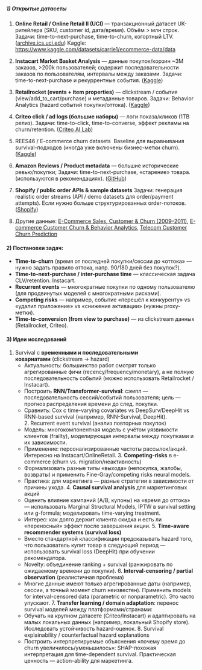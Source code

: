 ##### 1) Открытые датасеты

1. **Online Retail / Online Retail II (UCI)** — транзакционный датасет UK-ритейлера (SKU, customer id, дата/время). Объём > млн строк.
   Задачи: time-to-next-purchase, time-to-churn, когортный LTV. ([archive.ics.uci.edu](https://archive.ics.uci.edu/ml/datasets/online%2Bretail%2BII "Online Retail II - UCI Machine Learning Repository"))
   Kaggle: https://www.kaggle.com/datasets/carrie1/ecommerce-data/data
    
2. **Instacart Market Basket Analysis** — данные покупок/корзин ~3M заказов, >200k пользователей; содержит последовательности заказов по пользователям, интервалы между заказами.
   Задачи: time-to-next-purchase и рекуррентные события. ([Kaggle](https://www.kaggle.com/datasets/psparks/instacart-market-basket-analysis "Instacart Market Basket Analysis - Kaggle"))
    
3. **Retailrocket (events + item properties)** — clickstream / события (view/add_to_cart/purchase) и метаданные товаров.
   Задачи: Behavior Analytics (hazard событий покупки/оттока). ([Kaggle](https://www.kaggle.com/datasets/retailrocket/ecommerce-dataset "Retailrocket recommender system dataset - Kaggle"))
    
4. **Criteo click / ad logs (большие наборы)** — логи показа/кликов (1TB релиз).
   Задачи: time-to-click, time-to-converse, эффект рекламы на churn/retention. ([Criteo AI Lab](https://ailab.criteo.com/download-criteo-1tb-click-logs-dataset/"))
    
5. REES46 / E-commerce churn datasets 
   Baseline для выравнивания survival-подходов (иногда уже включены бизнес-метки churn). ([Kaggle](https://www.kaggle.com/datasets/fridrichmrtn/e-commerce-churn-dataset-rees46 "E-commerce churn dataset - REES46 - Kaggle"))
    
6. **Amazon Reviews / Product metadata** — большие исторические ревью/покупки; 
   Задачи: time-to-next-purchase, «старение» товара. (используются в рекомендациях). ([GitHub](https://github.com/caserec/Datasets-for-Recommender-Systems "Public Datasets For Recommender Systems - GitHub"))
    
7. **Shopify / public order APIs & sample datasets**
	Задачи: генерация realistic order streams (API / demo datasets для order/payment attempts). Если нужно больше структурированных order-потоков. ([Shopify](https://shopify.dev/docs/api/shopifyql/datasets))
	
8. Другие данные: [E-Commerce Sales, Customer & Churn (2009–2011)](https://www.kaggle.com/datasets/aadbutt/e-commerce-sales-customer-and-churn-20092011), [E-commerce Customer Churn & Behavior Analytics](https://www.kaggle.com/datasets/sufya6/e-commerce-customer-churn-prediction), [Telecom Customer Churn Prediction](https://www.kaggle.com/code/ybifoundation/telecom-customer-churn-prediction)
#### 2) Постановки задач:

- **Time-to-churn** (время от последней покупки/сессии до «оттока» — нужно задать правило оттока, напр. 90/180 дней без покупок?).
- **Time-to-next-purchase / inter-purchase time** — классическая задача CLV/retention. Instacart.
- **Recurrent events** — многократные покупки по одному пользователю (для продвинутых моделей с многократными рисками).
- **Competing risks** — например, событие «перешёл к конкуренту» vs «удалил приложение» vs «снижение активации» (нужны proxy-метки).
- **Time-to-conversion (from view to purchase)** — из clickstream данных (Retailrocket, Criteo).

#### 3) Идеи исследований

1. Survival с **временными и последовательными ковариатами** (clickstream → hazard)
	- Актуальность: большинство работ смотрят только агрегированные фичи (recency/frequency/monetary), а не полную последовательность событий (можно использовать Retailrocket / Instacart).
	- Построить **RNN/Transformer-survival**: сэмпл — последовательность сессий/событий пользователя; цель — прогноз распределения времени до след. покупки.
	- Сравнить: Cox с time-varying covariates vs DeepSurv/DeepHit vs RNN-based survival (например, RNN-Survival, DeepHit). 
2. Recurrent event survival (анализ повторных покупок)
	- Модель: многокомпонентная модель с учётом уязвимости клиентов (frailty), моделирующая интервалы между покупками и их зависимости.
	- Применение: персонализированные частоты рассылок/акций. Интересно на Instacart/OnlineRetail.
3. **Competing-risks** в e-commerce (churn vs. migration/неактивность)
	- Формализовать разные типы «выхода» (непокупка, жалобы, возвраты) и применить Fine-Gray/competing risks neural models.
	- Практика: для маркетинга — разные стратегии в зависимости от причины ухода.
4. **Causal survival analysis** для маркетинговых акций
	- Оценить влияние кампаний (A/B, купоны) на «время до оттока» — использовать Marginal Structural Models, IPTW в survival setting или g-formula; моделировать time-varying treatment.
	- Интерес: как долго держит клиента скидка и есть ли «переносный» эффект после завершения акции.
5. **Time-aware recommender systems (survival loss)**
	- Вместо стандартной классификации предсказывать hazard того, что пользователь купит товар в следующий период — использовать survival loss (DeepHit) при обучении рекомендатора.
	- Novelty: объединение ranking + survival (ранжировать по ожидаемому времени до покупки).
6. **Interval-censoring / partial observation** (реалистичная проблема)
	- Многие данные имеют только агрегированные даты (например, сессии, а точный момент churn неизвестен). Применить models for interval-censored data (parametric or nonparametric). Это часто упускают.
7. **Transfer learning / domain adaptation**: перенос survival моделей между платформами/странами:
	- Обучать на крупном датасете (Criteo/Instacart) и адаптировать на малых локальных данных (например, локальный Shopify store). Исследовать устойчивость hazard-оценок.
8. Survival explainability / counterfactual hazard explanations
	- Построить интерпретируемые объяснения «почему время до churn увеличилось/уменьшилось»: SHAP-похожая интерпретация для time-dependent survival. Практическая ценность — action-ability для маркетинга.